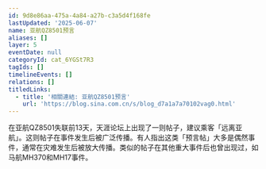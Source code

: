 ```yaml
---
id: 9d8e86aa-475a-4a84-a27b-c3a5d4f168fe
lastUpdated: '2025-06-07'
name: 亚航QZ8501预言
aliases: []
layer: 5
eventDate: null
categoryId: cat_6YGSt7R3
tagIds: []
timelineEvents: []
relations: []
titledLinks:
  - title: '相關連結: 亚航QZ8501预言'
    url: 'https://blog.sina.com.cn/s/blog_d7a1a7a70102vag0.html'
---
```

在亚航QZ8501失联前13天，天涯论坛上出现了一则帖子，建议乘客「远离亚航」。这则帖子在事件发生后被广泛传播。有人指出这类「预言帖」大多是偶然事件，通常在灾难发生后被放大传播。类似的帖子在其他重大事件后也曾出现过，如马航MH370和MH17事件。
